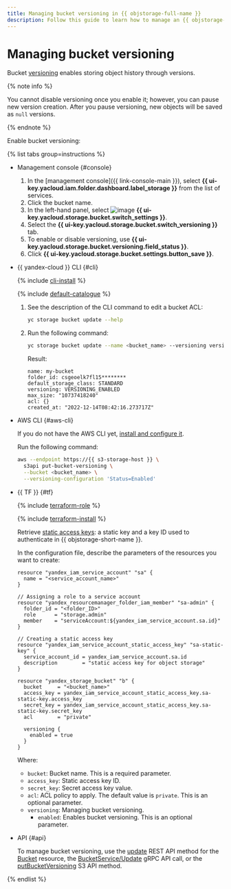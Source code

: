 ```yaml
---
title: Managing bucket versioning in {{ objstorage-full-name }}
description: Follow this guide to learn how to manage an {{ objstorage-name }} bucket versioning.
---
```


# Managing bucket versioning

Bucket [versioning](../../concepts/versioning.md) enables storing object history through versions.

{% note info %}

You cannot disable versioning once you enable it; however, you can pause new version creation. After you pause versioning, new objects will be saved as `null` versions.

{% endnote %}

Enable bucket versioning:

{% list tabs group=instructions %}

- Management console {#console}

  1. In the [management console]({{ link-console-main }}), select **{{ ui-key.yacloud.iam.folder.dashboard.label_storage }}** from the list of services.
  1. Click the bucket name.
  1. In the left-hand panel, select ![image](../../../_assets/console-icons/wrench.svg) **{{ ui-key.yacloud.storage.bucket.switch_settings }}**.
  1. Select the **{{ ui-key.yacloud.storage.bucket.switch_versioning }}** tab.
  1. To enable or disable versioning, use **{{ ui-key.yacloud.storage.bucket.versioning.field_status }}**.
  1. Click **{{ ui-key.yacloud.storage.bucket.settings.button_save }}**.

- {{ yandex-cloud }} CLI {#cli}

  {% include [cli-install](../../../_includes/cli-install.md) %}

  {% include [default-catalogue](../../../_includes/default-catalogue.md) %}

  1. See the description of the CLI command to edit a bucket ACL:

     ```bash
     yc storage bucket update --help
     ```

  1. Run the following command:

     ```bash
     yc storage bucket update --name <bucket_name> --versioning versioning-enabled
     ```

     Result:

     ```text
     name: my-bucket
     folder_id: csgeoelk7fl15********
     default_storage_class: STANDARD
     versioning: VERSIONING_ENABLED
     max_size: "10737418240"
     acl: {}
     created_at: "2022-12-14T08:42:16.273717Z"
     ```

- AWS CLI {#aws-cli}

  If you do not have the AWS CLI yet, [install and configure it](../../tools/aws-cli.md).

  Run the following command:

  ```bash
  aws --endpoint https://{{ s3-storage-host }} \
    s3api put-bucket-versioning \
    --bucket <bucket_name> \
    --versioning-configuration 'Status=Enabled'
  ```

- {{ TF }} {#tf}

  {% include [terraform-role](../../../_includes/storage/terraform-role.md) %}

  {% include [terraform-install](../../../_includes/terraform-install.md) %}

  Retrieve [static access keys](../../../iam/operations/sa/create-access-key.md): a static key and a key ID used to authenticate in {{ objstorage-short-name }}.

  In the configuration file, describe the parameters of the resources you want to create:

  ```hcl
  resource "yandex_iam_service_account" "sa" {
    name = "<service_account_name>"
  }

  // Assigning a role to a service account
  resource "yandex_resourcemanager_folder_iam_member" "sa-admin" {
    folder_id = "<folder_ID>"
    role      = "storage.admin"
    member    = "serviceAccount:${yandex_iam_service_account.sa.id}"
  }

  // Creating a static access key
  resource "yandex_iam_service_account_static_access_key" "sa-static-key" {
    service_account_id = yandex_iam_service_account.sa.id
    description        = "static access key for object storage"
  }

  resource "yandex_storage_bucket" "b" {
    bucket     = "<bucket_name>"
    access_key = yandex_iam_service_account_static_access_key.sa-static-key.access_key
    secret_key = yandex_iam_service_account_static_access_key.sa-static-key.secret_key
    acl        = "private"

    versioning {
      enabled = true
    }
  }
  ```

  Where:

  * `bucket`: Bucket name. This is a required parameter.
  * `access_key`: Static access key ID.
  * `secret_key`: Secret access key value.
  * `acl`: ACL policy to apply. The default value is `private`. This is an optional parameter.
  * `versioning`: Managing bucket versioning.
    * `enabled`: Enables bucket versioning. This is an optional parameter.

- API {#api}

  To manage bucket versioning, use the [update](../../api-ref/Bucket/update.md) REST API method for the [Bucket](../../api-ref/Bucket/index.md) resource, the [BucketService/Update](../../api-ref/grpc/Bucket/update.md) gRPC API call, or the [putBucketVersioning](../../s3/api-ref/bucket/putBucketVersioning.md) S3 API method.

{% endlist %}
